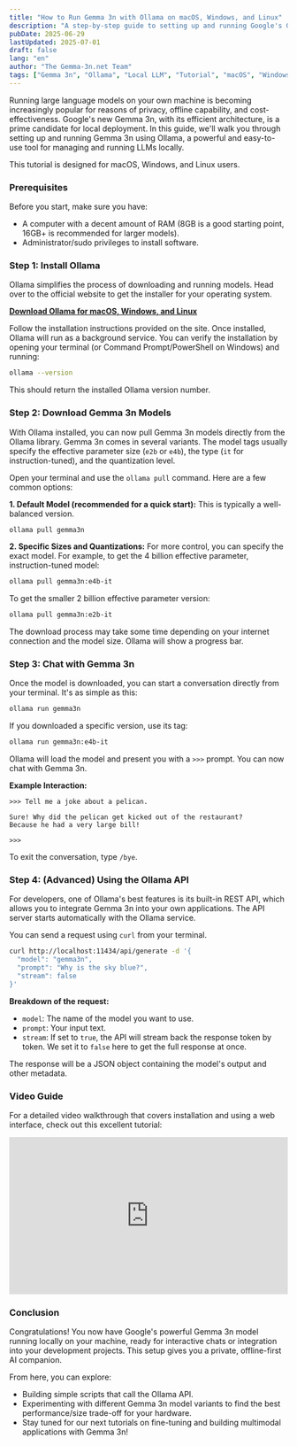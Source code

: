 ```yaml
---
title: "How to Run Gemma 3n with Ollama on macOS, Windows, and Linux"
description: "A step-by-step guide to setting up and running Google's Gemma 3n models locally using Ollama. Cover installation, model pulling, and basic interactions on all major operating systems."
pubDate: 2025-06-29
lastUpdated: 2025-07-01
draft: false
lang: "en"
author: "The Gemma-3n.net Team"
tags: ["Gemma 3n", "Ollama", "Local LLM", "Tutorial", "macOS", "Windows", "Linux"]
---
```


Running large language models on your own machine is becoming increasingly popular for reasons of privacy, offline capability, and cost-effectiveness. Google's new Gemma 3n, with its efficient architecture, is a prime candidate for local deployment. In this guide, we'll walk you through setting up and running Gemma 3n using Ollama, a powerful and easy-to-use tool for managing and running LLMs locally.

This tutorial is designed for macOS, Windows, and Linux users.

### Prerequisites

Before you start, make sure you have:
- A computer with a decent amount of RAM (8GB is a good starting point, 16GB+ is recommended for larger models).
- Administrator/sudo privileges to install software.

### Step 1: Install Ollama

Ollama simplifies the process of downloading and running models. Head over to the official website to get the installer for your operating system.

[**Download Ollama for macOS, Windows, and Linux**](https://ollama.com/download)

Follow the installation instructions provided on the site. Once installed, Ollama will run as a background service. You can verify the installation by opening your terminal (or Command Prompt/PowerShell on Windows) and running:

```bash
ollama --version
```

This should return the installed Ollama version number.

### Step 2: Download Gemma 3n Models

With Ollama installed, you can now pull Gemma 3n models directly from the Ollama library. Gemma 3n comes in several variants. The model tags usually specify the effective parameter size (`e2b` or `e4b`), the type (`it` for instruction-tuned), and the quantization level.

Open your terminal and use the `ollama pull` command. Here are a few common options:

**1. Default Model (recommended for a quick start):**
This is typically a well-balanced version.

```bash
ollama pull gemma3n
```

**2. Specific Sizes and Quantizations:**
For more control, you can specify the exact model. For example, to get the 4 billion effective parameter, instruction-tuned model:

```bash
ollama pull gemma3n:e4b-it
```

To get the smaller 2 billion effective parameter version:
```bash
ollama pull gemma3n:e2b-it
```

The download process may take some time depending on your internet connection and the model size. Ollama will show a progress bar.

### Step 3: Chat with Gemma 3n

Once the model is downloaded, you can start a conversation directly from your terminal. It's as simple as this:

```bash
ollama run gemma3n
```

If you downloaded a specific version, use its tag:
```bash
ollama run gemma3n:e4b-it
```

Ollama will load the model and present you with a `>>>` prompt. You can now chat with Gemma 3n.

**Example Interaction:**

```
>>> Tell me a joke about a pelican.

Sure! Why did the pelican get kicked out of the restaurant?
Because he had a very large bill!

>>>
```

To exit the conversation, type `/bye`.

### Step 4: (Advanced) Using the Ollama API

For developers, one of Ollama's best features is its built-in REST API, which allows you to integrate Gemma 3n into your own applications. The API server starts automatically with the Ollama service.

You can send a request using `curl` from your terminal.

```bash
curl http://localhost:11434/api/generate -d '{
  "model": "gemma3n",
  "prompt": "Why is the sky blue?",
  "stream": false
}'
```

**Breakdown of the request:**
- `model`: The name of the model you want to use.
- `prompt`: Your input text.
- `stream`: If set to `true`, the API will stream back the response token by token. We set it to `false` here to get the full response at once.

The response will be a JSON object containing the model's output and other metadata.

### Video Guide

For a detailed video walkthrough that covers installation and using a web interface, check out this excellent tutorial:

<div style="position: relative; padding-bottom: 56.25%; height: 0; overflow: hidden; max-width: 100%; height: auto;">
    <iframe 
        src="https://www.youtube.com/embed/QEwJeU8vF7A" 
        frameborder="0" 
        allow="accelerometer; autoplay; clipboard-write; encrypted-media; gyroscope; picture-in-picture" 
        allowfullscreen
        style="position: absolute; top: 0; left: 0; width: 100%; height: 100%;">
    </iframe>
</div>

### Conclusion

Congratulations! You now have Google's powerful Gemma 3n model running locally on your machine, ready for interactive chats or integration into your development projects. This setup gives you a private, offline-first AI companion.

From here, you can explore:
- Building simple scripts that call the Ollama API.
- Experimenting with different Gemma 3n model variants to find the best performance/size trade-off for your hardware.
- Stay tuned for our next tutorials on fine-tuning and building multimodal applications with Gemma 3n! 